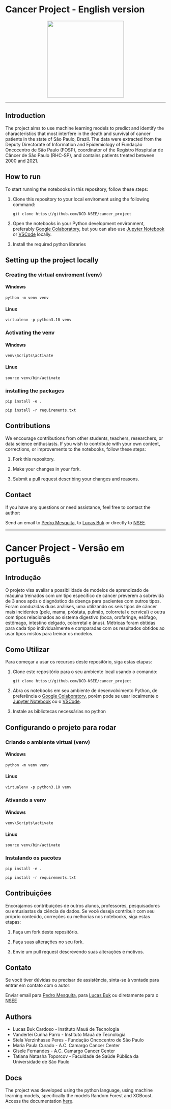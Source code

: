 # Cancer Project - English version
<p align="center">
  <img src="https://scontent-gru1-1.cdninstagram.com/v/t51.2885-19/190687941_204986924790877_2081934706775828299_n.jpg?stp=dst-jpg_s320x320&_nc_ht=scontent-gru1-1.cdninstagram.com&_nc_cat=101&_nc_ohc=zSUkc4bE1CIAX-i90W_&edm=AOQ1c0wBAAAA&ccb=7-5&oh=00_AfDTMBW5lsDotItvppf4zGU2PyeRDzfXGrDXz7GwNoo9zA&oe=65F109CA&_nc_sid=8b3546",width=400, height=240/>
</p>

___

## **Introduction**

The project aims to use machine learning models to predict and identify the characteristics that most interfere in the death and survival of cancer patients in the state of São Paulo, Brazil. The data were extracted from the Deputy Directorate of Information and Epidemiology of Fundação Oncocentro de São Paulo (FOSP), coordinator of the Registro Hospitalar de Câncer de São Paulo (RHC-SP), and contains patients treated between 2000 and 2021.

## **How to run**

To start running the notebooks in this repository, follow these steps:

1. Clone this repository to your local enviroment using the following command:

    ```git clone https://github.com/DCD-NSEE/cancer_project```


2. Open the notebooks in your Python development environment, preferably [Google Colaboratory](https://research.google.com/colaboratory/), but you can also use [Jupyter Notebook](https://jupyter.org/) or [VSCode](https://code.visualstudio.com/) locally.

3. Install the required python libraries
   
## **Setting up the project locally**

### Creating the virtual enviroment (venv)

#### Windows

```console
python -m venv venv
```

#### Linux

```
virtualenv -p python3.10 venv
```

### Activating the venv

#### Windows

```console
venv\Scripts\activate
```

#### Linux

```console
source venv/bin/activate
```

### installing the packages

```console
pip install -e .

pip install -r requirements.txt
```

## **Contributions**

We encourage contributions from other students, teachers, researchers, or data science enthusiasts. If you wish to contribute with your own content, corrections, or improvements to the notebooks, follow these steps:

1. Fork this repository.

2. Make your changes in your fork.

3. Submit a pull request describing your changes and reasons.

## **Contact**

If you have any questions or need assistance, feel free to contact the author:

Send an email to [Pedro Mesquita](mailto:pedro.gjmesquita@gmail.com), to [Lucas Buk](maailto:lucasbukcardoso@gmail.com) or directly to [NSEE](mailto:nsee@maua.br).

---

# Cancer Project - Versão em português


## **Introdução**

O projeto visa avaliar a possibilidade de modelos de aprendizado de máquina treinados com um tipo específico de câncer preverem a sobrevida de 3 anos após o diagnóstico da doença para pacientes com outros tipos. Foram conduzidas duas análises, uma utilizando os seis tipos de câncer mais incidentes (pele, mama, próstata, pulmão, colorretal e cervical) e outra com tipos relacionados ao sistema digestivo (boca, orofaringe, esôfago, estômago, intestino delgado, colorretal e ânus). Métricas foram obtidas para cada tipo individualmente e comparadas com os resultados obtidos ao usar tipos mistos para treinar os modelos.

## Como Utilizar

Para começar a usar os recursos deste repositório, siga estas etapas:

1. Clone este repositório para o seu ambiente local usando o comando:

    ```git clone https://github.com/DCD-NSEE/cancer_project```


2. Abra os notebooks em seu ambiente de desenvolvimento Python, de preferência o [Google Colaboratory](https://research.google.com/colaboratory/), porém pode se usar localmente o [Jupyter Notebook](https://jupyter.org/) ou o [VSCode](https://code.visualstudio.com/).

3. Instale as bibliotecas necessárias no python
   
## **Configurando o projeto para rodar**

### Criando o ambiente virtual (venv)

#### Windows

```console
python -m venv venv
```

#### Linux

```
virtualenv -p python3.10 venv
```

### Ativando a venv

#### Windows

```console
venv\Scripts\activate
```

#### Linux

```console
source venv/bin/activate
```

### Instalando os pacotes

```console
pip install -e .

pip install -r requirements.txt
```

## **Contribuições**

Encorajamos contribuições de outros alunos, professores, pesquisadores ou entusiastas da ciência de dados. Se você deseja contribuir com seu próprio conteúdo, correções ou melhorias nos notebooks, siga estas etapas:

1. Faça um fork deste repositório.

2. Faça suas alterações no seu fork.

3. Envie um pull request descrevendo suas alterações e motivos.

## **Contato**

Se você tiver dúvidas ou precisar de assistência, sinta-se à vontade para entrar em contato com o autor:

Enviar email para [Pedro Mesquita](mailto:pedro.gjmesquita@gmail.com), para [Lucas Buk](maailto:lucasbukcardoso@gmail.com) ou diretamente para o [NSEE](mailto:nsee@maua.br)


## **Authors**

* Lucas Buk Cardoso - Instituto Mauá de Tecnologia
* Vanderlei Cunha Parro - Instituto Mauá de Tecnologia
* Stela Verzinhasse Peres - Fundação Oncocentro de São Paulo
* Maria Paula Curado - A.C. Camargo Cancer Center
* Gisele Fernandes - A.C. Camargo Cancer Center
* Tatiana Natasha Toporcov - Faculdade de Saúde Pública da Universidade de São Paulo

## **Docs**

The project was developed using the python language, using machine learning models, specifically the models Random Forest and XGBoost. Access the documentation [here](https://cancer-project.readthedocs.io/en/latest/).



 

